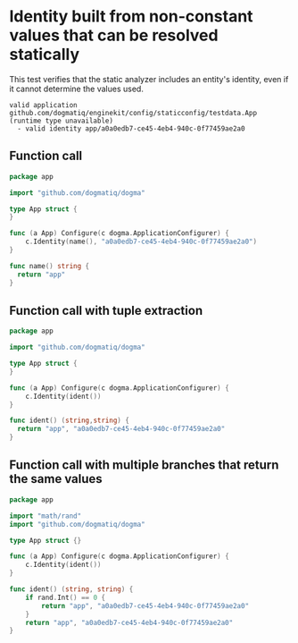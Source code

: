 # Identity built from non-constant values that can be resolved statically

This test verifies that the static analyzer includes an entity's identity, even
if it cannot determine the values used.

```au:output au:group=matrix
valid application github.com/dogmatiq/enginekit/config/staticconfig/testdata.App (runtime type unavailable)
  - valid identity app/a0a0edb7-ce45-4eb4-940c-0f77459ae2a0
```

## Function call

```go au:input au:group=matrix
package app

import "github.com/dogmatiq/dogma"

type App struct {
}

func (a App) Configure(c dogma.ApplicationConfigurer) {
	c.Identity(name(), "a0a0edb7-ce45-4eb4-940c-0f77459ae2a0")
}

func name() string {
  return "app"
}
```

## Function call with tuple extraction

```go au:input au:group=matrix
package app

import "github.com/dogmatiq/dogma"

type App struct {
}

func (a App) Configure(c dogma.ApplicationConfigurer) {
	c.Identity(ident())
}

func ident() (string,string) {
  return "app", "a0a0edb7-ce45-4eb4-940c-0f77459ae2a0"
}
```

## Function call with multiple branches that return the same values

```go au:input au:group=matrix
package app

import "math/rand"
import "github.com/dogmatiq/dogma"

type App struct {}

func (a App) Configure(c dogma.ApplicationConfigurer) {
    c.Identity(ident())
}

func ident() (string, string) {
	if rand.Int() == 0 {
		return "app", "a0a0edb7-ce45-4eb4-940c-0f77459ae2a0"
	}
	return "app", "a0a0edb7-ce45-4eb4-940c-0f77459ae2a0"
}
```
